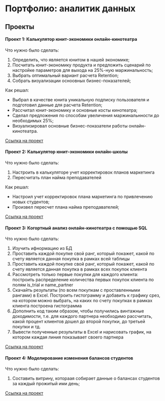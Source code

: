 # Портфолио: аналитик данных
## Проекты
#### Проект 1: Калькулятор юнит-экономики онлайн-кинотеатра

Что нужно было сделать:
1. Определить, что является юнитом в нашей экономике;
2. Посчитать юнит-экономику продукта и предложить сценарий по настройке параметров для выхода на 25%-ную маржинальность;
3. Выбрать оптимальный вариант расчета Retention;
4. Собрать визуализации осноовных бизнес-показателей;

Как решал: 
* Выбрал в качестве юнита уникальную подписку пользователя и подготовил данные для расчета Retention;
* Рассчитал юнит-экономику и основные косты кинотеатра; 
* Сделал предложения по способам увеличения маржинальнности
до необходимых 25%; 
* Визуализировал основные бизнес-показатели работы онлайн-кинотеатра.

[Ссылка на проект](https://disk.yandex.ru/d/UUIUoXWzhW9aKA)


#### Проект 2: Калькулятор юнит-экономики онлайн-школы 

Что нужно было сделать:
1. Настроить в калькуляторе учет корректировок планов маркетинга
2. Пересчитать план найма преподавателей

Как решал: 
* Настроил учет корректировок плана маркетинга по привлечению новых студентов;
* Произвел пересчет плана найма преподавателей;

[Ссылка на проект](https://disk.yandex.ru/d/a_hP8MCCOM33Iw)


#### Проект 3: Когортный анализ онлайн-кинотеатра с помощью SQL

Что нужно было сделать:
1. Изучить ифнормацию из БД
2. Проставить каждой покупке свой ранг, который покажет, какой по счету является данная покупка в рамках всей таблицы
3. Проставить каждой покупке свой ранг, который покажет, какой по счету является данная покупка в рамках всех покупок клиента
4. Рассмотреть только первые покупки для каждого клиента: построить распределение количества первых покупок клиента по полям is_trial и name_partner
5. Скачайть результаты (по всем покупкам с проставленными рангами) в Excel. Построить гистограмму и добавить к графику срез, на котором можно выбрать, на каких по счету покупках в рамках клиента построена гистограмма
6. Дополнить код таким образом, чтобы получились винтажные доходимости, т.е. для каждого партнера необходимо рассчитать, какой процент клиентов дошел до второй покупки, до третьей покупки и тд.
7. Вывести полученные результаты в Excel и нарисовать график, на котором каждая линия показывает своего партнера

[Ссылка на проект](https://github.com/sergeikononov/portfolio/tree/main/%D0%9F%D1%80%D0%BE%D0%B5%D0%BA%D1%82%203)

#### Проект 4: Моделирование изменения балансов студентов

Что нужно было сделать:
1. Составить витрину, котораая собирает данные о балансах студентов за каждый прожитый ими день;

[Ссылка на проект]()
